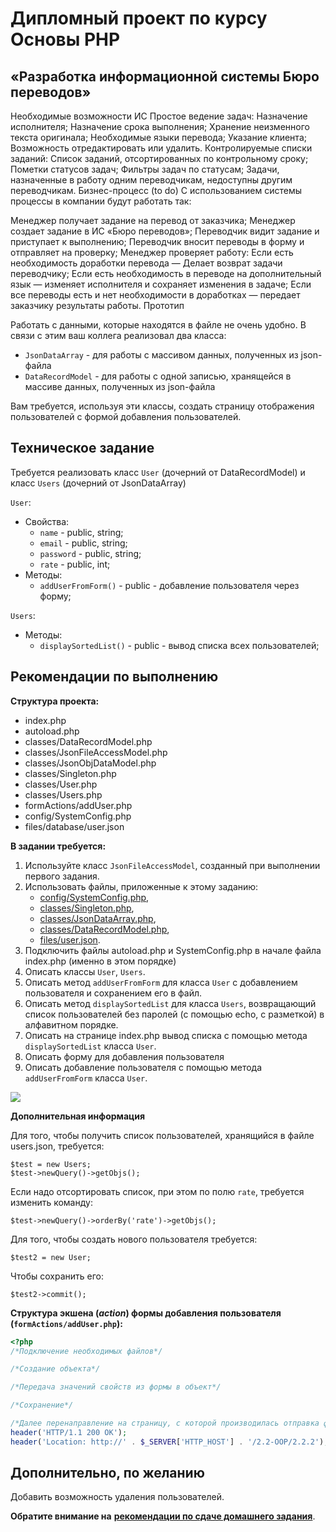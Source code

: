 # Дипломный проект по курсу Основы PHP

## «Разработка информационной системы Бюро переводов»

Необходимые возможности ИС
Простое ведение задач:
Назначение исполнителя;
Назначение cрока выполнения;
Хранение неизменного текста оригинала;
Необходимые языки перевода;
Указание клиента;
Возможность отредактировать или удалить.
Контролируемые списки заданий:
Список заданий, отсортированных по контрольному сроку;
Пометки статусов задач;
Фильтры задач по статусам;
Задачи, назначенные в работу одним переводчикам, недоступны другим переводчикам.
Бизнес-процесс (to do)
С использованием системы процессы в компании будут работать так:

Менеджер получает задание на перевод от заказчика;
Менеджер создает задание в ИС «Бюро переводов»;
Переводчик видит задание и приступает к выполнению;
Переводчик вносит переводы в форму и отправляет на проверку;
Менеджер проверяет работу:
Если есть необходимость доработки перевода — Делает возврат задачи переводчику;
Если есть необходимость в переводе на дополнительный язык — изменяет исполнителя и сохраняет изменения в задаче;
Если все переводы есть и нет необходимости в доработках — передает заказчику результаты работы.
Прототип



Работать с данными, которые находятся в файле не очень удобно. В связи с этим ваш коллега реализовал два класса:
- `JsonDataArray` - для работы с массивом данных, полученных из json-файла
- `DataRecordModel` - для работы с одной записью, хранящейся в массиве данных, полученных из json-файла

Вам требуется, используя эти классы, создать страницу отображения пользователей с формой добавления пользователей.

## Техническое задание
Требуется реализовать класс `User` (дочерний от DataRecordModel) и класс `Users` (дочерний от JsonDataArray)

`User`:
   -  Свойства:
      - `name` - public, string;
      - `email` - public, string;
      - `password` - public, string;
      - `rate` - public, int;
   -  Методы:
      - `addUserFromForm()` - public - добавление пользователя через форму;
   
`Users`:
   -  Методы:
      - `displaySortedList()` - public - вывод списка всех пользователей;
  
## Рекомендации по выполнению
**Cтруктура проекта:** 
- index.php
- autoload.php
- classes/DataRecordModel.php
- classes/JsonFileAccessModel.php
- classes/JsonObjDataModel.php
- classes/Singleton.php
- classes/User.php
- classes/Users.php
- formActions/addUser.php
- config/SystemConfig.php
- files/database/user.json

**В задании требуется:**
1. Используйте класс `JsonFileAccessModel`, созданный при выполнении первого задания.
2. Использовать файлы, приложенные к этому заданию:
   - [config/SystemConfig.php](config/SystemConfig.php),
   - [classes/Singleton.php](classes/Singleton.php), 
   - [classes/JsonDataArray.php](classes/JsonDataArray.php), 
   - [classes/DataRecordModel.php](classes/DataRecordModel.php),
   - [files/user.json](files/database/users.json).
3. Подключить файлы autoload.php и SystemConfig.php в начале файла index.php (именно в этом порядке)
4. Описать классы `User`, `Users`.
5. Описать метод `addUserFromForm` для класса `User` с добавлением пользователя и сохранением его в файл.
6. Описать метод `displaySortedList` для класса `Users`, возвращающий список пользователей без паролей (с помощью echo, с разметкой) в алфавитном порядке.
7. Описать на странице index.php вывод списка с помощью метода `displaySortedList` класса `User`.
8. Описать форму для добавления пользователя
9. Описать добавление пользователя с помощью метода `addUserFromForm` класса `User`.

![](img/readme/1.png)

**Дополнительная информация**

Для того, чтобы получить список пользователей, хранящийся в файле users.json, требуется:
```
$test = new Users;
$test->newQuery()->getObjs();
```
Если надо отсортировать список, при этом по полю `rate`, требуется изменить команду:
```
$test->newQuery()->orderBy('rate')->getObjs();
```
Для того, чтобы создать нового пользователя требуется: 
```
$test2 = new User;
```
Чтобы сохранить его:
```
$test2->commit();
```

**Структура экшена (_action_) формы добавления пользователя (`formActions/addUser.php`):**
```php
<?php
/*Подключение необходимых файлов*/

/*Создание объекта*/

/*Передача значений свойств из формы в объект*/

/*Сохранение*/

/*Далее перенаправление на страницу, с которой производилась отправка формы:*/
header('HTTP/1.1 200 OK'); 
header('Location: http://' . $_SERVER['HTTP_HOST'] . '/2.2-OOP/2.2.2');
```

## Дополнительно, по желанию
Добавить возможность удаления пользователей.


**Обратите внимание на** [**рекомендации по сдаче домашнего задания**](https://github.com/netology-code/bphp-homeworks/blob/master/0-sharing/homework/README.md).


